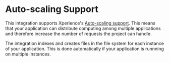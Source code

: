 # Auto-scaling Support

This integration supports Xperience's [Auto-scaling support](https://docs.kentico.com/x/SI3WCQ). This means that your application can distribute computing among multiple applications and therefore increase the number of requests the project can handle.

The integration indexes and creates files in the file system for each instance of your application. This is done automatically if your application is runnning on multiple instances.
